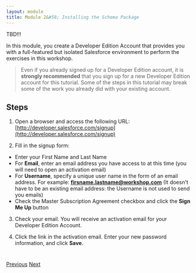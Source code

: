 ```yaml
---
layout: module
title: Module 2&#58; Installing the Schema Package
---
```

TBD!!!

In this module, you create a Developer Edition Account that provides you with a full-featured but isolated Salesforce environment to perform the exercises in this workshop.

> Even if you already signed up for a Developer Edition account, it is **strongly recommended** that you sign up for a new Developer Edition account for this tutorial. Some of the steps in this tutorial may break some of the work you already did with your existing account.


## Steps

1. Open a browser and access the following URL: [http://developer.salesforce.com/signup](http://developer.salesforce.com/signup)

2. Fill in the signup form:
  - Enter your First Name and Last Name
  - For **Email**, enter an email address you have access to at this time (you will need to open an activation email)
  - For **Username**, specify a unique user name in the form of an email address. For example: **firsname.lastname@workshop.com** (It doesn't have to be an existing email address: the Username is not used to send you emails)
  - Check the Master Subscription Agreement checkbox and click the **Sign Me Up** button

3. Check your email. You will receive an activation email for your Developer Edition Account.

4. Click the link in the activation email. Enter your new password information, and click **Save**.

<div class="row" style="margin-top:40px;">
<div class="col-sm-12">
<a href="create-developer-edition.html" class="btn btn-default"><i class="glyphicon glyphicon-chevron-left"></i> Previous</a>
<a href="configure-data-source-objects.html" class="btn btn-default pull-right">Next <i class="glyphicon glyphicon-chevron-right"></i></a>
</div>
</div>
